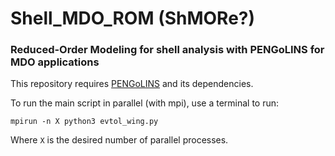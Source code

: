 # Shell_MDO_ROM (ShMORe?)
### Reduced-Order Modeling for shell analysis with PENGoLINS for MDO applications

This repository requires [PENGoLINS](https://github.com/hanzhao2020/PENGoLINS) and its dependencies.

To run the main script in parallel (with mpi), use a terminal to run:
```
mpirun -n X python3 evtol_wing.py
```
Where `X` is the desired number of parallel processes.
